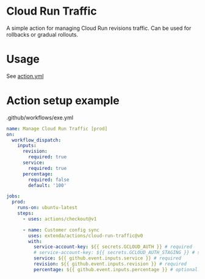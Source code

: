 # Cloud Run Traffic

A simple action for managing Cloud Run revisions traffic. Can be used for rollbacks or gradual rollouts.

# Usage

See [action.yml](action.yml)

# Action setup example

.github/workflows/exe.yml
```yaml
name: Manage Cloud Run Traffic [prod]
on:
  workflow_dispatch:
    inputs:
      revision:
        required: true
      service:
        required: true
      percentage:
        required: false
        default: '100'

jobs:
  prod:
    runs-on: ubuntu-latest
    steps:
      - uses: actions/checkout@v1

      - name: Customer config sync
        uses: extenda/actions/cloud-run-traffic@v0
        with:
          service-account-key: ${{ secrets.GCLOUD_AUTH }} # required
          # service-account-key: ${{ secrets.GCLOUD_AUTH_STAGING }} # staging
          service: ${{ github.event.inputs.service }} # required
          revision: ${{ github.event.inputs.revision }} # required
          percentage: ${{ github.event.inputs.percentage }} # optional. 100 by default
```

